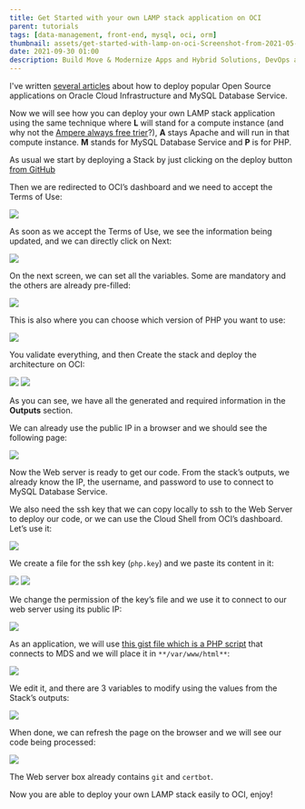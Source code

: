 ```yaml
---
title: Get Started with your own LAMP stack application on OCI
parent: tutorials
tags: [data-management, front-end, mysql, oci, orm]
thumbnail: assets/get-started-with-lamp-on-oci-Screenshot-from-2021-05-28-13-11-43.png
date: 2021-09-30 01:00
description: Build Move & Modernize Apps and Hybrid Solutions, DevOps and Automation on OCI.
---
```




I've written [several articles](https://lefred.be/deploy-to-oci/) about how to deploy popular Open Source applications on Oracle Cloud Infrastructure and MySQL Database Service.

Now we will see how you can deploy your own LAMP stack application using the same technique where **L** will stand for a compute instance (and why not the [Ampere always free trier](https://lefred.be/content/deploy-on-oci-using-ampere-compute-instances/)?), **A** stays Apache and will run in that compute instance. **M** stands for MySQL Database Service and **P** is for PHP.

As usual we start by deploying a Stack by just clicking on the deploy button [from GitHub](assets/get-started-with-lamp-on-oci-Screenshot-from-2021-05-28-13-11-43.png)

Then we are redirected to OCI’s dashboard and we need to accept the Terms of Use:

![](assets/get-started-with-lamp-on-oci-Screenshot-from-2021-05-28-13-11-56.png)

As soon as we accept the Terms of Use, we see the information being updated, and we can directly click on Next:

![](assets/get-started-with-lamp-on-oci-Screenshot-from-2021-05-28-13-12-04.png)

On the next screen, we can set all the variables. Some are mandatory and the others are already pre-filled:

![](assets/get-started-with-lamp-on-oci-Screenshot-from-2021-05-28-13-12-19.png)

This is also where you can choose which version of PHP you want to use:

![](assets/get-started-with-lamp-on-oci-Selection_048.png)

You validate everything, and then Create the stack and deploy the architecture on OCI:

![](assets/get-started-with-lamp-on-oci-Screenshot-from-2021-05-28-13-13-12.png) ![](assets/get-started-with-lamp-on-oci-Screenshot-from-2021-05-28-13-28-39.png)

As you can see, we have all the generated and required information in the **Outputs** section.

We can already use the public IP in a browser and we should see the following page:

![](assets/get-started-with-lamp-on-oci-Selection_049.png)

Now the Web server is ready to get our code. From the stack’s outputs, we already know the IP, the username, and password to use to connect to MySQL Database Service.

We also need the ssh key that we can copy locally to ssh to the Web Server to deploy our code, or we can use the Cloud Shell from OCI’s dashboard. Let’s use it:

![](assets/get-started-with-lamp-on-oci-Screenshot-from-2021-05-28-13-31-30.png)

We create a file for the ssh key (`php.key`) and we paste its content in it:

![](assets/get-started-with-lamp-on-oci-Screenshot-from-2021-05-28-13-28-39-1.png) ![](assets/get-started-with-lamp-on-oci-Screenshot-from-2021-05-28-13-31-38.png)

We change the permission of the key’s file and we use it to connect to our web server using its public IP:

![](assets/get-started-with-lamp-on-oci-Screenshot-from-2021-05-28-13-32-03.png)

As an application, we will use [this gist file which is a PHP script](https://gist.github.com/lefred/b97fe90f31115607e0d28ddc8a72ca16) that connects to MDS and we will place it in `**/var/www/html**`:

![](assets/get-started-with-lamp-on-oci-Screenshot-from-2021-05-28-13-32-58.png)

We edit it, and there are 3 variables to modify using the values from the Stack’s outputs:

![](assets/get-started-with-lamp-on-oci-Screenshot-from-2021-05-28-13-41-03.png)

When done, we can refresh the page on the browser and we will see our code being processed:

![](assets/get-started-with-lamp-on-oci-Screenshot-from-2021-05-28-13-54-44.png)

The Web server box already contains `git` and `certbot`.

Now you are able to deploy your own LAMP stack easily to OCI, enjoy!
